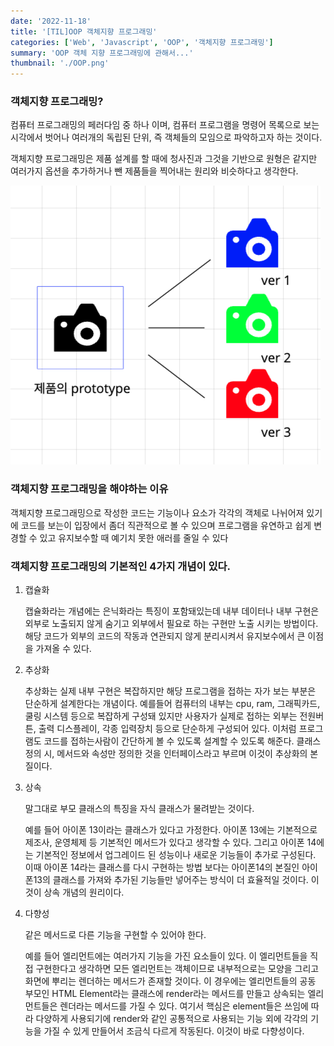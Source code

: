 ```yaml
---
date: '2022-11-18'
title: '[TIL]OOP 객체지향 프로그래밍'
categories: ['Web', 'Javascript', 'OOP', '객체지향 프로그래밍']
summary: 'OOP 객체 지향 프로그래밍에 관해서...'
thumbnail: './OOP.png'
---
```


### 객체지향 프로그래밍?

컴퓨터 프로그래밍의 페러다임 중 하나 이며, 컴퓨터 프로그램을 명령어 목록으로 보는 시각에서 벗어나 여러개의 독립된 단위, 즉 객체들의 모임으로 파악하고자 하는 것이다.

객체지향 프로그래밍은 제품 설계를 할 때에 청사진과 그것을 기반으로 원형은 같지만 여러가지 옵션을 추가하거나 뺀 제품들을 찍어내는 원리와 비슷하다고 생각한다.

![OOP](./OOPprototype.png)

### 객체지향 프로그래밍을 해야하는 이유

객체지향 프로그래밍으로 작성한 코드는 기능이나 요소가 각각의 객체로 나뉘어져 있기에 코드를 보는이 입장에서 좀더 직관적으로 볼 수 있으며 프로그램을 유연하고 쉽게 변경할 수 있고 유지보수할 때 예기치 못한 애러를 줄일 수 있다

### 객체지향 프로그래밍의 기본적인 4가지 개념이 있다.

1. 캡슐화

   캡슐화라는 개념에는 은닉화라는 특징이 포함돼있는데 내부 데이터나 내부 구현은 외부로 노출되지 않게 숨기고 외부에서 필요로 하는 구현만 노출 시키는 방법이다. 해당 코드가 외부의 코드의 작동과 연관되지 않게 분리시켜서 유지보수에서 큰 이점을 가져올 수 있다.

2. 추상화

   추상화는 실제 내부 구현은 복잡하지만 해당 프로그램을 접하는 자가 보는 부분은 단순하게 설계한다는 개념이다. 예를들어 컴퓨터의 내부는 cpu, ram, 그래픽카드, 쿨링 시스템 등으로 복잡하게 구성돼 있지만 사용자가 실제로 접하는 외부는 전원버튼, 출력 디스플레이, 각종 입력장치 등으로 단순하게 구성되어 있다. 이처럼 프로그램도 코드를 접하는사람이 간단하게 볼 수 있도록 설계할 수 있도록 해준다. 클래스 정의 시, 메서드와 속성만 정의한 것을 인터페이스라고 부르며 이것이 추상화의 본질이다.

3. 상속

   말그대로 부모 클래스의 특징을 자식 클래스가 물려받는 것이다.

   예를 들어 아이폰 13이라는 클래스가 있다고 가정한다. 아이폰 13에는 기본적으로 제조사, 운영체제 등 기본적인 메서드가 있다고 생각할 수 있다. 그리고 아이폰 14에는 기본적인 정보에서 업그레이드 된 성능이나 새로운 기능들이 추가로 구성된다. 이때 아이폰 14라는 클래스를 다시 구현하는 방법 보다는 아이폰14의 본질인 아이폰13의 클래스를 가져와 추가된 기능들만 넣어주는 방식이 더 효율적일 것이다. 이것이 상속 개념의 원리이다.

4. 다향성

   같은 메서드로 다른 기능을 구현할 수 있어야 한다.

   예를 들어 엘리먼트에는 여러가지 기능을 가진 요소들이 있다. 이 엘리먼트들을 직접 구현한다고 생각하면 모든 엘리먼트는 객체이므로 내부적으로는 모양을 그리고 화면에 뿌리는 렌더하는 메서드가 존재할 것이다. 이 경우에는 엘리먼트들의 공동 부모인 HTML Element라는 클래스에 render라는 메서드를 만들고 상속되는 엘리먼트들은 렌더라는 메서드를 가질 수 있다. 여기서 핵심은 element들은 쓰임에 따라 다양하게 사용되기에 render와 같인 공통적으로 사용되는 기능 외에 각각의 기능을 가질 수 있게 만들어서 조금식 다르게 작동된다. 이것이 바로 다향성이다.
